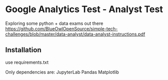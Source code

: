 # Google Analytics Test - Analyst Test
Exploring some python + data exams out there
https://github.com/BlueOwlOpenSource/simple-tech-challenges/blob/master/data-analyst/data-analyst-instructions.pdf


## Installation
use requirements.txt

Only dependencies are:
JupyterLab
Pandas
Matplotlib
